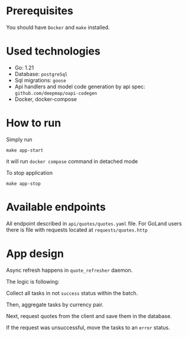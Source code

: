 # Prerequisites

You should have `Docker` and `make` installed.

# Used technologies

- Go: 1.21
- Database: `postgreSql`
- Sql migrations: `goose`
- Api handlers and model code generation by api spec: `github.com/deepmap/oapi-codegen`
- Docker, docker-compose

# How to run

Simply run

```shell
make app-start
```

it will run `docker compose` command in detached mode

To stop application

```shell
make app-stop
```

# Available endpoints

All endpoint described in `api/quotes/quotes.yaml` file.
For GoLand users there is file with requests located at `requests/quotes.http`

# App design

Async refresh happens in `quote_refresher` daemon.

The logic is following:

Collect all tasks in not `success` status within the batch.

Then, aggregate tasks by currency pair.

Next, request quotes from the client and save them in the database.

If the request was unsuccessful, move the tasks to an `error` status.







